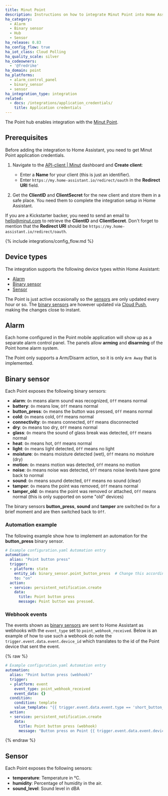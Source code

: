 ```yaml
---
title: Minut Point
description: Instructions on how to integrate Minut Point into Home Assistant.
ha_category:
  - Alarm
  - Binary sensor
  - Hub
  - Sensor
ha_release: 0.83
ha_config_flow: true
ha_iot_class: Cloud Polling
ha_quality_scale: silver
ha_codeowners:
  - '@fredrike'
ha_domain: point
ha_platforms:
  - alarm_control_panel
  - binary_sensor
  - sensor
ha_integration_type: integration
related:
  - docs: /integrations/application_credentials/
    title: Application credentials
---
```


The Point hub enables integration with the [Minut Point](https://minut.com/).


## Prerequisites

Before adding the integration to Home Assistant, you need to get Minut Point application credentials.

1. Navigate to the [API-client | Minut](https://web.minut.com/settings/api-clients) dashboard and **Create client**:

   - Enter a **Name** for your client (this is just an identifier).
   - Enter `https://my.home-assistant.io/redirect/oauth` in the **Redirect URI** field.
2. Get the **ClientID** and **ClientSecret** for the new client and store them in a safe place. You need them to complete the integration setup in Home Assistant.

<div class='note'>

If you are a Kickstarter backer, you need to send an email to hello@minut.com to retrieve the **ClientID** and **ClientSecret**. Don't forget to mention that the **Redirect URI** should be `https://my.home-assistant.io/redirect/oauth`.

</div>

{% include integrations/config_flow.md %}

## Device types

The integration supports the following device types within Home Assistant:
  - [Alarm](#alarm)
  - [Binary sensor](#binary-sensor)
  - [Sensor](#sensor)

<div class='note'>

The Point is just active occasionally so the [sensors](#sensor) are only updated every hour or so. The [binary sensors](#binary-sensor) are however updated via [Cloud Push](/blog/2016/02/12/classifying-the-internet-of-things/#cloud-pushing-new-state), making the changes close to instant.

</div>

## Alarm

Each home configured in the Point mobile application will show up as a separate alarm control panel. The panels allow **arming** and **disarming** of the Point home alarm system.

<div class="note">

The Point only supports a Arm/Disarm action, so it is only `Arm Away` that is implemented.

</div>

## Binary sensor

Each Point exposes the following binary sensors:

- **alarm**: `On` means alarm sound was recognized, `Off` means normal
- **battery**: `On` means low, `Off` means normal
- **button_press**: `On` means the button was pressed, `Off` means normal
- **cold**: `On` means cold, `Off` means normal
- **connectivity**: `On` means connected, `Off` means disconnected
- **dry**: `On` means too dry, `Off` means normal
- **glass**: `On` means the sound of glass break was detected, `Off` means normal
- **heat**: `On` means hot, `Off` means normal
- **light**: `On` means light detected, `Off` means no light
- **moisture**: `On` means moisture detected (wet), `Off` means no moisture (dry)
- **motion**: `On` means motion was detected, `Off` means no motion
- **noise**: `On` means noise was detected, `Off` means noise levels have gone back to normal
- **sound**: `On` means sound detected, `Off` means no sound (clear)
- **tamper**: `On` means the point was removed, `Off` means normal
- **tamper_old**: `On` means the point was removed or attached, `Off` means normal (this is only supported on some "old" devices)

<div class="note">

The binary sensors **button_press**, **sound** and **tamper** are switched `On` for a brief moment and are then switched back to `Off`.

</div>

### Automation example

The following example show how to implement an automation for the **button_press** binary sensor.

```yaml
# Example configuration.yaml Automation entry
automation:
  alias: "Point button press"
  trigger:
  - platform: state
    entity_id: binary_sensor.point_button_press  # Change this accordingly
    to: "on"
  action:
  - service: persistent_notification.create
    data:
      title: Point button press
      message: Point button was pressed.
```

### Webhook events

The events shown as [binary sensors](#binary-sensor) are sent to Home Assistant as webhooks with the `event_type` set to `point_webhook_received`. Below is an example of how to use such a webhook do note the `trigger.event.data.event.device_id` which translates to the id of the Point device that sent the event.

{% raw %}

```yaml
# Example configuration.yaml Automation entry
automation:
  alias: "Point button press (webhook)"
  trigger:
  - platform: event
    event_type: point_webhook_received
    event_data: {}
  condition:
    condition: template
    value_template: "{{ trigger.event.data.event.type == 'short_button_press' }}"
  action:
  - service: persistent_notification.create
    data:
      title: Point button press (webhook)
      message: "Button press on Point {{ trigger.event.data.event.device_id }}"
```

{% endraw %}

## Sensor

Each Point exposes the following sensors:

- **temperature**: Temperature in °C.
- **humidity**: Percentage of humidity in the air.
- **sound_level**: Sound level in dBA
